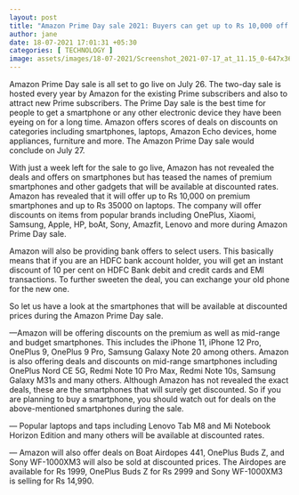 ```yaml
---
layout: post
title: "Amazon Prime Day sale 2021: Buyers can get up to Rs 10,000 off on premium smartphones, Rs 35,000 on laptops"
author: jane 
date: 18-07-2021 17:01:31 +05:30 
categories: [ TECHNOLOGY ] 
image: assets/images/18-07-2021/Screenshot_2021-07-17_at_11.15_0-647x363.png
---
```

Amazon Prime Day sale is all set to go live on July 26. The two-day sale is hosted every year by Amazon for the existing Prime subscribers and also to attract new Prime subscribers. The Prime Day sale is the best time for people to get a smartphone or any other electronic device they have been eyeing on for a long time. Amazon offers scores of deals on discounts on categories including smartphones, laptops, Amazon Echo devices, home appliances, furniture and more. The Amazon Prime Day sale would conclude on July 27.

With just a week left for the sale to go live, Amazon has not revealed the deals and offers on smartphones but has teased the names of premium smartphones and other gadgets that will be available at discounted rates. Amazon has revealed that it will offer up to Rs 10,000 on premium smartphones and up to Rs 35000 on laptops. The company will offer discounts on items from popular brands including OnePlus, Xiaomi, Samsung, Apple, HP, boAt, Sony, Amazfit, Lenovo and more during Amazon Prime Day sale.

Amazon will also be providing bank offers to select users. This basically means that if you are an HDFC bank account holder, you will get an instant discount of 10 per cent on HDFC Bank debit and credit cards and EMI transactions. To further sweeten the deal, you can exchange your old phone for the new one.



So let us have a look at the smartphones that will be available at discounted prices during the Amazon Prime Day sale.

—Amazon will be offering discounts on the premium as well as mid-range and budget smartphones. This includes the iPhone 11, iPhone 12 Pro, OnePlus 9, OnePlus 9 Pro, Samsung Galaxy Note 20 among others. Amazon is also offering deals and discounts on mid-range smartphones including OnePlus Nord CE 5G, Redmi Note 10 Pro Max, Redmi Note 10s, Samsung Galaxy M31s and many others. Although Amazon has not revealed the exact deals, these are the smartphones that will surely get discounted. So if you are planning to buy a smartphone, you should watch out for deals on the above-mentioned smartphones during the sale.

— Popular laptops and taps including Lenovo Tab M8 and Mi Notebook Horizon Edition and many others will be available at discounted rates.

— Amazon will also offer deals on Boat Airdopes 441, OnePlus Buds Z, and Sony WF-1000XM3 will also be sold at discounted prices. The Airdopes are available for Rs 1999, OnePlus Buds Z for Rs 2999 and Sony WF-1000XM3 is selling for Rs 14,990.